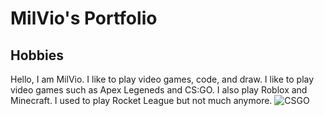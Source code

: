 # MilVio's Portfolio
## Hobbies
Hello, I am MilVio. I like to play video games, code, and draw. I like to play video games such as Apex Legeneds and CS:GO. I also play Roblox and Minecraft. I used to play Rocket League but not much anymore. 
![CSGO](/assets/images/csgo.jpg)
